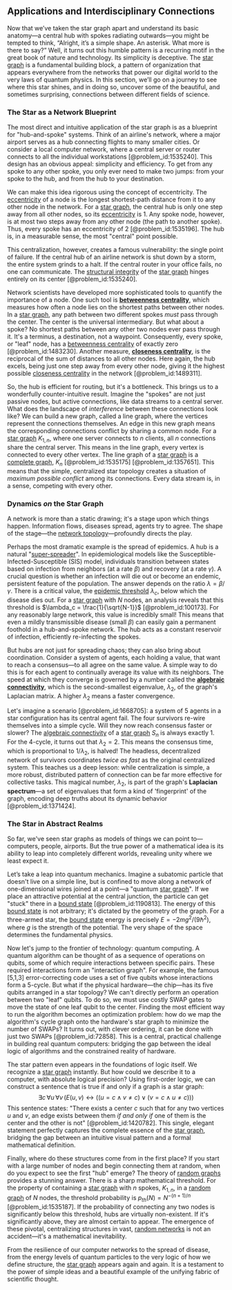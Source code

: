 ## Applications and Interdisciplinary Connections

Now that we’ve taken the star graph apart and understand its basic anatomy—a central hub with spokes radiating outwards—you might be tempted to think, “Alright, it’s a simple shape. An asterisk. What more is there to say?” Well, it turns out this humble pattern is a recurring motif in the great book of nature and technology. Its simplicity is deceptive. The [star graph](@article_id:271064) is a fundamental building block, a pattern of organization that appears everywhere from the networks that power our digital world to the very laws of quantum physics. In this section, we’ll go on a journey to see where this star shines, and in doing so, uncover some of the beautiful, and sometimes surprising, connections between different fields of science.

### The Star as a Network Blueprint

The most direct and intuitive application of the star graph is as a blueprint for "hub-and-spoke" systems. Think of an airline's network, where a major airport serves as a hub connecting flights to many smaller cities. Or consider a local computer network, where a central server or router connects to all the individual workstations [@problem_id:1535240]. This design has an obvious appeal: simplicity and efficiency. To get from any spoke to any other spoke, you only ever need to make two jumps: from your spoke to the hub, and from the hub to your destination.

We can make this idea rigorous using the concept of eccentricity. The [eccentricity](@article_id:266406) of a node is the longest shortest-path distance from it to any other node in the network. For a [star graph](@article_id:271064), the central hub is only one step away from all other nodes, so its [eccentricity](@article_id:266406) is 1. Any spoke node, however, is at most two steps away from any other node (the path to another spoke). Thus, every spoke has an eccentricity of 2 [@problem_id:1535196]. The hub is, in a measurable sense, the most "central" point possible.

This centralization, however, creates a famous vulnerability: the single point of failure. If the central hub of an airline network is shut down by a storm, the entire system grinds to a halt. If the central router in your office fails, no one can communicate. The [structural integrity](@article_id:164825) of the [star graph](@article_id:271064) hinges entirely on its center [@problem_id:1535240].

Network scientists have developed more sophisticated tools to quantify the importance of a node. One such tool is **[betweenness centrality](@article_id:267334)**, which measures how often a node lies on the shortest paths between other nodes. In a [star graph](@article_id:271064), any path between two different spokes *must* pass through the center. The center is the universal intermediary. But what about a spoke? No shortest paths between any other two nodes ever pass through it. It's a terminus, a destination, not a waypoint. Consequently, every spoke, or "leaf" node, has a [betweenness centrality](@article_id:267334) of exactly zero [@problem_id:1483230]. Another measure, **[closeness centrality](@article_id:272361)**, is the reciprocal of the sum of distances to all other nodes. Here again, the hub excels, being just one step away from every other node, giving it the highest possible [closeness centrality](@article_id:272361) in the network [@problem_id:1489311].

So, the hub is efficient for routing, but it's a bottleneck. This brings us to a wonderfully counter-intuitive result. Imagine the "spokes" are not just passive nodes, but active connections, like data streams to a central server. What does the landscape of *interference* between these connections look like? We can build a new graph, called a line graph, where the vertices represent the connections themselves. An edge in this new graph means the corresponding connections conflict by sharing a common node. For a [star graph](@article_id:271064) $K_{1,n}$, where one server connects to $n$ clients, all $n$ connections share the central server. This means in the line graph, every vertex is connected to every other vertex. The line graph of a [star graph](@article_id:271064) is a [complete graph](@article_id:260482), $K_n$ [@problem_id:1535175] [@problem_id:1357651]. This means that the simple, centralized star topology creates a situation of *maximum possible conflict* among its connections. Every data stream is, in a sense, competing with every other.

### Dynamics *on* the Star Graph

A network is more than a static drawing; it's a stage upon which things happen. Information flows, diseases spread, agents try to agree. The shape of the stage—the [network topology](@article_id:140913)—profoundly directs the play.

Perhaps the most dramatic example is the spread of epidemics. A hub is a natural "[super-spreader](@article_id:636256)". In epidemiological models like the Susceptible-Infected-Susceptible (SIS) model, individuals transition between states based on infection from neighbors (at a rate $\beta$) and recovery (at a rate $\gamma$). A crucial question is whether an infection will die out or become an endemic, persistent feature of the population. The answer depends on the ratio $\lambda = \beta / \gamma$. There is a critical value, the [epidemic threshold](@article_id:275133) $\lambda_c$, below which the disease dies out. For a [star graph](@article_id:271064) with $N$ nodes, an analysis reveals that this threshold is $\lambda_c = \frac{1}{\sqrt{N-1}}$ [@problem_id:100173]. For any reasonably large network, this value is incredibly small! This means that even a mildly transmissible disease (small $\beta$) can easily gain a permanent foothold in a hub-and-spoke network. The hub acts as a constant reservoir of infection, efficiently re-infecting the spokes.

But hubs are not just for spreading chaos; they can also bring about coordination. Consider a system of agents, each holding a value, that want to reach a consensus—to all agree on the same value. A simple way to do this is for each agent to continually average its value with its neighbors. The speed at which they converge is governed by a number called the **[algebraic connectivity](@article_id:152268)**, which is the second-smallest eigenvalue, $\lambda_2$, of the graph's Laplacian matrix. A higher $\lambda_2$ means a faster convergence.

Let's imagine a scenario [@problem_id:1668705]: a system of 5 agents in a star configuration has its central agent fail. The four survivors re-wire themselves into a simple cycle. Will they now reach consensus faster or slower? The [algebraic connectivity](@article_id:152268) of a [star graph](@article_id:271064) $S_n$ is always exactly 1. For the 4-cycle, it turns out that $\lambda_2=2$. This means the consensus time, which is proportional to $1/\lambda_2$, is halved! The headless, decentralized network of survivors coordinates *twice as fast* as the original centralized system. This teaches us a deep lesson: while centralization is simple, a more robust, distributed pattern of connection can be far more effective for collective tasks. This magical number, $\lambda_2$, is part of the graph's **Laplacian spectrum**—a set of eigenvalues that form a kind of 'fingerprint' of the graph, encoding deep truths about its dynamic behavior [@problem_id:1371424].

### The Star in Abstract Realms

So far, we've seen star graphs as models of things we can point to—computers, people, airports. But the true power of a mathematical idea is its ability to leap into completely different worlds, revealing unity where we least expect it.

Let’s take a leap into quantum mechanics. Imagine a subatomic particle that doesn't live on a simple line, but is confined to move along a network of one-dimensional wires joined at a point—a "quantum [star graph](@article_id:271064)". If we place an attractive potential at the central junction, the particle can get "stuck" there in a [bound state](@article_id:136378) [@problem_id:1190813]. The energy of this [bound state](@article_id:136378) is not arbitrary; it's dictated by the geometry of the graph. For a three-armed star, the [bound state](@article_id:136378) energy is precisely $E = -2mg^2/(9\hbar^2)$, where $g$ is the strength of the potential. The very shape of the space determines the fundamental physics.

Now let's jump to the frontier of technology: quantum computing. A quantum algorithm can be thought of as a sequence of operations on qubits, some of which require interactions between specific pairs. These required interactions form an "interaction graph". For example, the famous [5,1,3] error-correcting code uses a set of five qubits whose interactions form a 5-cycle. But what if the physical hardware—the chip—has its five qubits arranged in a star topology? We can't directly perform an operation between two "leaf" qubits. To do so, we must use costly SWAP gates to move the state of one leaf qubit to the center. Finding the most efficient way to run the algorithm becomes an optimization problem: how do we map the algorithm's cycle graph onto the hardware's star graph to minimize the number of SWAPs? It turns out, with clever ordering, it can be done with just two SWAPs [@problem_id:72858]. This is a central, practical challenge in building real quantum computers: bridging the gap between the ideal logic of algorithms and the constrained reality of hardware.

The star pattern even appears in the foundations of logic itself. We recognize a [star graph](@article_id:271064) instantly. But how could we describe it to a computer, with absolute logical precision? Using first-order logic, we can construct a sentence that is true if and only if a graph is a star graph:
$$ \exists c \, \forall u \, \forall v \, (E(u,v) \leftrightarrow ((u=c \land v \neq c) \lor (v=c \land u \neq c))) $$
This sentence states: "There exists a center $c$ such that for any two vertices $u$ and $v$, an edge exists between them *if and only if* one of them is the center and the other is not" [@problem_id:1420782]. This single, elegant statement perfectly captures the complete essence of the [star graph](@article_id:271064), bridging the gap between an intuitive visual pattern and a formal mathematical definition.

Finally, where do these structures come from in the first place? If you start with a large number of nodes and begin connecting them at random, when do you expect to see the first "hub" emerge? The theory of [random graphs](@article_id:269829) provides a stunning answer. There is a sharp mathematical threshold. For the property of containing a [star graph](@article_id:271064) with $n$ spokes, $K_{1,n}$, in a [random graph](@article_id:265907) of $N$ nodes, the threshold probability is $p_{th}(N) = N^{-(n+1)/n}$ [@problem_id:1535187]. If the probability of connecting any two nodes is significantly below this threshold, hubs are virtually non-existent. If it's significantly above, they are almost certain to appear. The emergence of these pivotal, centralizing structures in vast, [random networks](@article_id:262783) is not an accident—it's a mathematical inevitability.

From the resilience of our computer networks to the spread of disease, from the energy levels of quantum particles to the very logic of how we define structure, the [star graph](@article_id:271064) appears again and again. It is a testament to the power of simple ideas and a beautiful example of the unifying fabric of scientific thought.